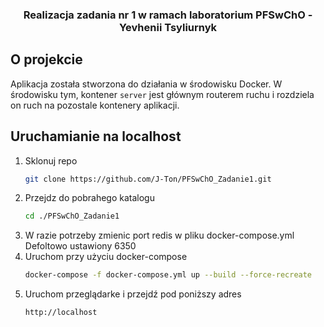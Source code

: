 <div id="top"></div>


<div align="center">
<h3 align="center">Realizacja zadania nr 1 w ramach laboratorium PFSwChO - Yevhenii Tsyliurnyk</h3>

</div>

## O projekcie

Aplikacja została stworzona do działania w środowisku Docker. W środowisku tym, kontener `server` jest głównym routerem ruchu i rozdziela on ruch na pozostale kontenery aplikacji.


## Uruchamianie na localhost

1. Sklonuj repo
   ```sh
   git clone https://github.com/J-Ton/PFSwChO_Zadanie1.git
   ```
2. Przejdz do pobrahego katalogu
   ```sh
   cd ./PFSwChO_Zadanie1
   ```
3. W razie potrzeby zmienic port redis w pliku docker-compose.yml
	Defoltowo ustawiony 6350
4. Uruchom przy użyciu docker-compose
   ```sh
   docker-compose -f docker-compose.yml up --build --force-recreate
   ```
5. Uruchom przeglądarke i przejdź pod poniższy adres
   ```sh
   http://localhost
   ```
